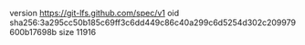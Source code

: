 version https://git-lfs.github.com/spec/v1
oid sha256:3a295cc50b185c69ff3c6dd449c86c40a299c6d5254d302c209979600b17698b
size 11916
